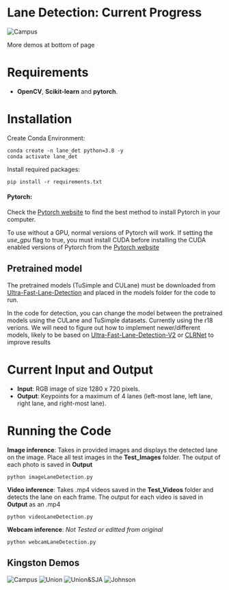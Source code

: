 # Lane Detection: Current Progress

![Campus](https://github.com/ryanbaker77/lane-detection/blob/main/demos/LDgif1.gif) 

More demos at bottom of page

# Requirements

 * **OpenCV**, **Scikit-learn** and **pytorch**.
 
# Installation
Create Conda Environment:
```
conda create -n lane_det python=3.8 -y
conda activate lane_det
```

Install required packages:
```
pip install -r requirements.txt
```

#### Pytorch:
Check the [Pytorch website](https://pytorch.org/) to find the best method to install Pytorch in your computer.

To use without a GPU, normal versions of Pytorch will work. If setting the *use_gpu* flag to true, you must
install CUDA before installing the CUDA enabled versions of Pytorch from the [Pytorch website](https://pytorch.org/)

## Pretrained model

The pretrained models (TuSimple and CULane) must be downloaded from [Ultra-Fast-Lane-Detection](https://github.com/cfzd/Ultra-Fast-Lane-Detection) and placed in the models folder for the code to run. 

In the code for detection, you can change the model between the pretrained models using the CULane and TuSimple datasets. Currently using the r18 verions.
We will need to figure out how to implement newer/different models, likely to be based on [Ultra-Fast-Lane-Detection-V2](https://github.com/cfzd/Ultra-Fast-Lane-Detection-v2) or [CLRNet](https://github.com/Turoad/CLRNet) to improve results


# Current Input and Output

* **Input**: RGB image of size 1280 x 720 pixels.
* **Output**: Keypoints for a maximum of 4 lanes (left-most lane, left lane, right lane, and right-most lane).
 



# Running the Code

 **Image inference**: 
 Takes in provided images and displays the detected lane on the image. Place all test images in the **Test_Images** folder. The output of each photo is saved in **Output**
 
 ```
 python imageLaneDetection.py 
 ```
 
**Video inference**: 
Takes .mp4 videos saved in the **Test_Videos** folder and detects the lane on each frame. The output for each video is saved in **Output** as an .mp4
 
 ```
 python videoLaneDetection.py
 ```

**Webcam inference**: *Not Tested or editted from original*
 
 ```
 python webcamLaneDetection.py
 ```

## Kingston Demos
![Campus](https://github.com/ryanbaker77/lane-detection/blob/main/demos/LDgif1.gif) 
![Union](https://github.com/ryanbaker77/lane-detection/blob/main/demos/LDgif2.gif)
![Union&SJA](https://github.com/ryanbaker77/lane-detection/blob/main/demos/LDgif3.gif) 
![Johnson](https://github.com/ryanbaker77/lane-detection/blob/main/demos/LDgif4.gif)
